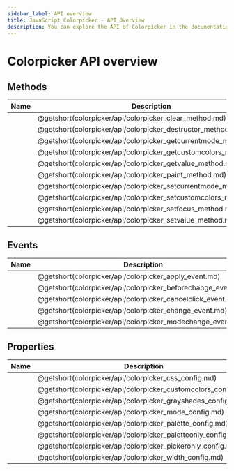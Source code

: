 ```yaml
---     
sidebar_label: API overview
title: JavaScript Colorpicker - API Overview 
description: You can explore the API of Colorpicker in the documentation of the DHTMLX JavaScript UI library. Browse developer guides and API reference, try out code examples and live demos, and download a free 30-day evaluation version of DHTMLX Suite.
---
```


# Colorpicker API overview

## Methods

| Name                                                      | Description                                                      |
| --------------------------------------------------------- | ---------------------------------------------------------------- |
| [](colorpicker/api/colorpicker_clear_method.md)           | @getshort(colorpicker/api/colorpicker_clear_method.md)           |
| [](colorpicker/api/colorpicker_destructor_method.md)      | @getshort(colorpicker/api/colorpicker_destructor_method.md)      |
| [](colorpicker/api/colorpicker_getcurrentmode_method.md)  | @getshort(colorpicker/api/colorpicker_getcurrentmode_method.md)  |
| [](colorpicker/api/colorpicker_getcustomcolors_method.md) | @getshort(colorpicker/api/colorpicker_getcustomcolors_method.md) |
| [](colorpicker/api/colorpicker_getvalue_method.md)        | @getshort(colorpicker/api/colorpicker_getvalue_method.md)        |
| [](colorpicker/api/colorpicker_paint_method.md)           | @getshort(colorpicker/api/colorpicker_paint_method.md)           |
| [](colorpicker/api/colorpicker_setcurrentmode_method.md)  | @getshort(colorpicker/api/colorpicker_setcurrentmode_method.md)  |
| [](colorpicker/api/colorpicker_setcustomcolors_method.md) | @getshort(colorpicker/api/colorpicker_setcustomcolors_method.md) |
| [](colorpicker/api/colorpicker_setfocus_method.md)        | @getshort(colorpicker/api/colorpicker_setfocus_method.md)        |
| [](colorpicker/api/colorpicker_setvalue_method.md)        | @getshort(colorpicker/api/colorpicker_setvalue_method.md)        |

## Events

| Name                                                 | Description                                                 |
| ---------------------------------------------------- | ----------------------------------------------------------- |
| [](colorpicker/api/colorpicker_apply_event.md)       | @getshort(colorpicker/api/colorpicker_apply_event.md)       |
| [](colorpicker/api/colorpicker_beforechange_event.md)       | @getshort(colorpicker/api/colorpicker_beforechange_event.md)       |
| [](colorpicker/api/colorpicker_cancelclick_event.md) | @getshort(colorpicker/api/colorpicker_cancelclick_event.md) |
| [](colorpicker/api/colorpicker_change_event.md)      | @getshort(colorpicker/api/colorpicker_change_event.md)      |
| [](colorpicker/api/colorpicker_modechange_event.md)  | @getshort(colorpicker/api/colorpicker_modechange_event.md)  |

## Properties

| Name                                                   | Description                                                   |
| ------------------------------------------------------ | ------------------------------------------------------------- |
| [](colorpicker/api/colorpicker_css_config.md)          | @getshort(colorpicker/api/colorpicker_css_config.md)          |
| [](colorpicker/api/colorpicker_customcolors_config.md) | @getshort(colorpicker/api/colorpicker_customcolors_config.md) |
| [](colorpicker/api/colorpicker_grayshades_config.md)   | @getshort(colorpicker/api/colorpicker_grayshades_config.md)   |
| [](colorpicker/api/colorpicker_mode_config.md)         | @getshort(colorpicker/api/colorpicker_mode_config.md)         |
| [](colorpicker/api/colorpicker_palette_config.md)      | @getshort(colorpicker/api/colorpicker_palette_config.md)      |
| [](colorpicker/api/colorpicker_paletteonly_config.md)  | @getshort(colorpicker/api/colorpicker_paletteonly_config.md)  |
| [](colorpicker/api/colorpicker_pickeronly_config.md)   | @getshort(colorpicker/api/colorpicker_pickeronly_config.md)   |
| [](colorpicker/api/colorpicker_width_config.md)        | @getshort(colorpicker/api/colorpicker_width_config.md)        |
